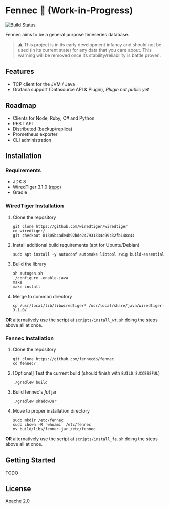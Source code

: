# Fennec 🦊 (Work-in-Progress)

[![Build Status](https://travis-ci.com/fennecdb/fennec.svg?branch=master)](https://travis-ci.com/fennecdb/fennec)

Fennec aims to be a general purpose timeseries database.

> ⚠️ This project is in its early development infancy and should not be used (in its current state) for any data that you care about. This warning will be removed once its stability/reliability is battle proven.

## Features
* TCP client for the JVM / Java
* Grafana support (Datasource API & Plugin),️ _Plugin not public yet_

## Roadmap
* Clients for Node, Ruby, C# and Python
* REST API 
* Distributed (backup/replica) 
* Prometheus exporter 
* CLI administration 

## Installation 

### Requirements
* JDK 8
* WiredTiger 3.1.0 ([repo](https://github.com/wiredtiger/wiredtiger))
* Gradle

### WiredTiger Installation

1. Clone the repository
    ```
    git clone https://github.com/wiredtiger/wiredtiger
    cd wiredtiger/
    git checkout 81305b4ade4b92bde247931334c99c32fb148c44
    ```
2. Install additional build requirements (apt for Ubuntu/Debian)
    ```
    sudo apt install -y autoconf automake libtool swig build-essential
    ```

3. Build the library
    ```
    sh autogen.sh
    ./configure -enable-java
    make
    make install
    ```
4. Merge to common directory
    ```
    cp /usr/local/lib/libwiredtiger* /usr/local/share/java/wiredtiger-3.1.0/
    ```
__OR__ alternatively use the script at `scripts/install_wt.sh` doing the steps above all at once.

### Fennec Installation

1. Clone the repository
    ```
    git clone https://github.com/fennecdb/fennec
    cd fennec/
    ```
2. [Optional] Test the current build (should finish with `BUILD SUCCESSFUL`)
    ```
    ./gradlew build 
    ```
3. Build fennec's _fat_ jar
    ```
    ./gradlew shadowJar
    ```
4. Move to proper installation directory
    ```
    sudo mkdir /etc/fennec
    sudo chown -R `whoami` /etc/fennec
    mv build/libs/fennec.jar /etc/fennec
    ```
    
__OR__ alternatively use the script at `scripts/install_fe.sh` doing the steps above all at once.

## Getting Started
TODO

## License
[Apache 2.0](https://github.com/fennecdb/fennec/blob/master/LICENSE)
